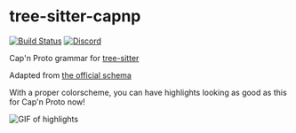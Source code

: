# tree-sitter-capnp

[![Build Status](https://github.com/amaanq/tree-sitter-capnp/actions/workflows/ci.yml/badge.svg)](https://github.com/amaanq/tree-sitter-capnp/actions/workflows/ci.yml)
[![Discord](https://img.shields.io/discord/1063097320771698699?logo=discord)](https://discord.gg/w7nTvsVJhm)

Cap'n Proto grammar for [tree-sitter](https://github.com/tree-sitter/tree-sitter)

Adapted from [the official schema](https://capnproto.org/language.html)

With a proper colorscheme, you can have highlights looking as
good as this for Cap'n Proto now!

![GIF of highlights](https://user-images.githubusercontent.com/29718261/214036418-2721f046-7cb1-427c-b203-a3d6cac167a7.gif)

